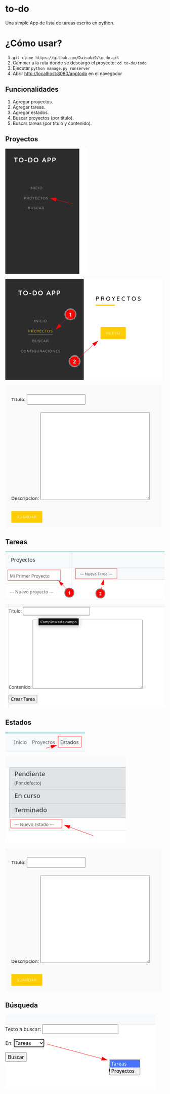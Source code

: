 # to-do
Una simple App de lista de tareas escrito en python.

¿Cómo usar?
==================

1. `git clone https://github.com/Daisuki9/to-do.git`
1. Cambiar a la ruta donde se descargó el proyecto: `cd to-do/todo`
1. Ejecutar `python manage.py runserver`
1. Abrir [http://localhost:8080/apptodo](http://localhost:8080/apptodo) en el navegador

## Funcionalidades

1. Agregar proyectos.
1. Agregar tareas.
1. Agregar estados.
1. Buscar proyectos (por título).
1. Buscar tareas (por título y contenido).



## Proyectos

![](https://github.com/Daisuki9/to-do/blob/master/todo/screenshots/proyectos.png)

![](https://github.com/Daisuki9/to-do/blob/master/todo/screenshots/MenuNuevoProyecto.png)

![](https://github.com/Daisuki9/to-do/blob/master/todo/screenshots/formNuevoProyecto.png)



## Tareas

![](https://github.com/Daisuki9/to-do/blob/master/todo/screenshots/menuNuevaTarea.png)

![](https://github.com/Daisuki9/to-do/blob/master/todo/screenshots/formNuevaTarea.png)



## Estados

![](https://github.com/Daisuki9/to-do/blob/master/todo/screenshots/menuEstados.png)

![](https://github.com/Daisuki9/to-do/blob/master/todo/screenshots/menuNuevoEstado.png)

![](https://github.com/Daisuki9/to-do/blob/master/todo/screenshots/formNuevoProyecto.png)



## Búsqueda

![](https://github.com/Daisuki9/to-do/blob/master/todo/screenshots/formBusqueda.png)
